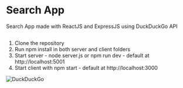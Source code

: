 # Search App
Search App made with ReactJS and ExpressJS using DuckDuckGo API

##
1. Clone the repository
2. Run npm install in both server and client folders
3. Start server - node server.js or npm run dev - default at http://localhost:5001
4. Start client with npm start - default at http://localhost:3000




![DuckDuckGo](https://media.giphy.com/media/jQWGb4mnT93KTOkG1M/giphy.gif)
